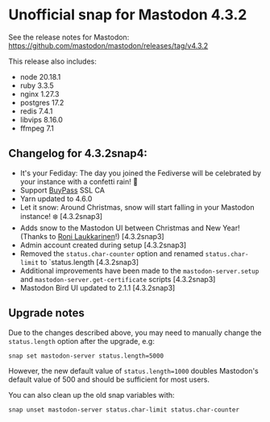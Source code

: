 # Unofficial snap for Mastodon 4.3.2

See the release notes for Mastodon: https://github.com/mastodon/mastodon/releases/tag/v4.3.2

This release also includes:

* node 20.18.1
* ruby 3.3.5
* nginx 1.27.3
* postgres 17.2
* redis 7.4.1
* libvips 8.16.0
* ffmpeg 7.1

## Changelog for 4.3.2snap4:

* It's your Fediday: The day you joined the Fediverse will be celebrated by your instance with a confetti rain! 🎊
* Support [BuyPass](https://buypass.com) SSL CA
* Yarn updated to 4.6.0
* Let it snow: Around Christmas, snow will start falling in your Mastodon instance! ❄️ [4.3.2snap3]
* Adds snow to the Mastodon UI between Christmas and New Year! (Thanks to [Roni Laukkarinen](https://github.com/ronilaukkarinen)!) [4.3.2snap3]
* Admin account created during setup [4.3.2snap3]
* Removed the `status.char-counter` option and renamed `status.char-limit` to `status.length [4.3.2snap3]
* Additional improvements have been made to the `mastodon-server.setup` and `mastodon-server.get-certificate` scripts [4.3.2snap3]
* Mastodon Bird UI updated to 2.1.1 [4.3.2snap3]

## Upgrade notes

Due to the changes described above, you may need to manually change the `status.length` option after the upgrade, e.g:

    snap set mastodon-server status.length=5000

However, the new default value of `status.length=1000` doubles Mastodon's default value of 500 and should be sufficient for most users.

You can also clean up the old snap variables with:

    snap unset mastodon-server status.char-limit status.char-counter
